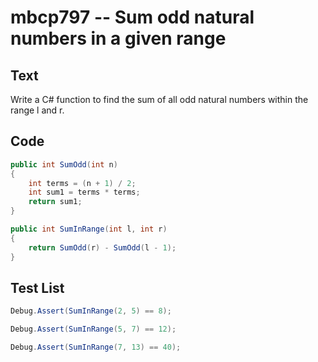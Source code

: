 # mbcp797 -- Sum odd natural numbers in a given range

## Text

Write a C# function to find the sum of all odd natural numbers within the range l and r.

## Code

```csharp
public int SumOdd(int n) 
{ 
    int terms = (n + 1) / 2; 
    int sum1 = terms * terms; 
    return sum1; 
} 

public int SumInRange(int l, int r) 
{ 
    return SumOdd(r) - SumOdd(l - 1); 
}
```

## Test List

```csharp
Debug.Assert(SumInRange(2, 5) == 8);
```

```csharp
Debug.Assert(SumInRange(5, 7) == 12);
```

```csharp
Debug.Assert(SumInRange(7, 13) == 40);
```
